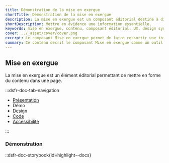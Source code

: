 ```yaml
---
title: Démonstration de la mise en exergue
shortTitle: Démonstration de la mise en exergue
description: La mise en exergue est un composant éditorial destiné à distinguer une information importante au sein du contenu principal d’une page.
shortDescription: Mettre en évidence une information essentielle.
keywords: mise en exergue, contenu, composant éditorial, UX, design system, accessibilité, information, page, interface, valorisation
cover: ../_asset/cover/cover.png
excerpt: Le composant Mise en exergue permet de faire ressortir une information capitale intégrée dans le contenu principal, tout en respectant les principes de lisibilité et de hiérarchisation.
summary: Ce contenu décrit le composant Mise en exergue comme un outil d’identification rapide d’informations clés au sein d’un texte. Il précise ses usages, le distingue de la mise en avant, et détaille les bonnes pratiques de mise en forme pour assurer sa visibilité. L’alignement, la position dans la page et la nature du contenu sont essentiels à son efficacité. Ce guide est destiné aux créateurs de contenu et designers cherchant à hiérarchiser l’information de manière claire et accessible.
---
```


## Mise en exergue

La mise en exergue est un élément éditorial permettant de mettre en forme du contenu dans une page.

:::dsfr-doc-tab-navigation

- [Présentation](../index.md)
- Démo
- [Design](../design/index.md)
- [Code](../code/index.md)
- [Accessibilité](../accessibility/index.md)

:::

### Démonstration

::dsfr-doc-storybook{id=highlight--docs}